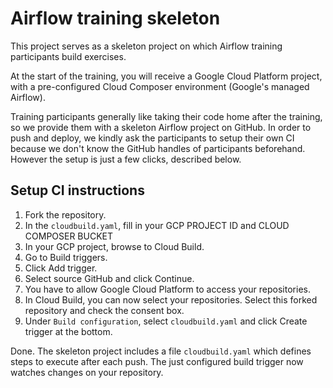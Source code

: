 # Airflow training skeleton

This project serves as a skeleton project on which Airflow training participants build exercises.

At the start of the training, you will receive a Google Cloud Platform project, with a pre-configured Cloud Composer environment (Google's managed Airflow).

Training participants generally like taking their code home after the training, so we provide them with a skeleton Airflow project on GitHub. In order to push and deploy, we kindly ask the participants to setup their own CI because we don't know the GitHub handles of participants beforehand. However the setup is just a few clicks, described below.

## Setup CI instructions

1. Fork the repository.
2. In the `cloudbuild.yaml`, fill in your GCP PROJECT ID and CLOUD COMPOSER BUCKET
3. In your GCP project, browse to Cloud Build.
4. Go to Build triggers.
5. Click Add trigger.
6. Select source GitHub and click Continue.
7. You have to allow Google Cloud Platform to access your repositories.
8. In Cloud Build, you can now select your repositories. Select this forked repository and check the consent box.
9. Under `Build configuration`, select `cloudbuild.yaml` and click Create trigger at the bottom.

Done. The skeleton project includes a file `cloudbuild.yaml` which defines steps to execute after each push. The just configured build trigger now watches changes on your repository.
